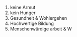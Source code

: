 1. keine Armut
2. kein Hunger
3. Gesundheit & Wohlergehen
4. Hochwertige Bildung
5. Menschenwürdige arbeit & W